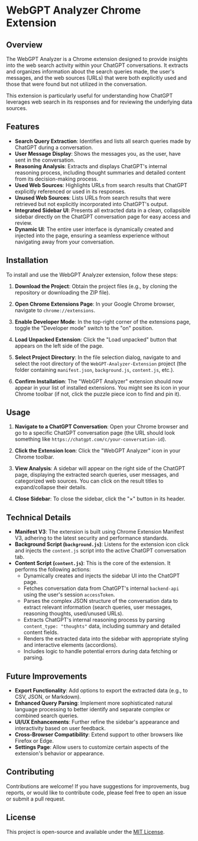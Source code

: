 # WebGPT Analyzer Chrome Extension

## Overview

The WebGPT Analyzer is a Chrome extension designed to provide insights into the web search activity within your ChatGPT conversations. It extracts and organizes information about the search queries made, the user's messages, and the web sources (URLs) that were both explicitly used and those that were found but not utilized in the conversation.

This extension is particularly useful for understanding how ChatGPT leverages web search in its responses and for reviewing the underlying data sources.

## Features

-   **Search Query Extraction**: Identifies and lists all search queries made by ChatGPT during a conversation.
-   **User Message Display**: Shows the messages you, as the user, have sent in the conversation.
-   **Reasoning Analysis**: Extracts and displays ChatGPT's internal reasoning process, including thought summaries and detailed content from its decision-making process.
-   **Used Web Sources**: Highlights URLs from search results that ChatGPT explicitly referenced or used in its responses.
-   **Unused Web Sources**: Lists URLs from search results that were retrieved but not explicitly incorporated into ChatGPT's output.
-   **Integrated Sidebar UI**: Presents all extracted data in a clean, collapsible sidebar directly on the ChatGPT conversation page for easy access and review.
-   **Dynamic UI**: The entire user interface is dynamically created and injected into the page, ensuring a seamless experience without navigating away from your conversation.

## Installation

To install and use the WebGPT Analyzer extension, follow these steps:

1.  **Download the Project**: Obtain the project files (e.g., by cloning the repository or downloading the ZIP file).

2.  **Open Chrome Extensions Page**: In your Google Chrome browser, navigate to `chrome://extensions`.

3.  **Enable Developer Mode**: In the top-right corner of the extensions page, toggle the "Developer mode" switch to the "on" position.

4.  **Load Unpacked Extension**: Click the "Load unpacked" button that appears on the left side of the page.

5.  **Select Project Directory**: In the file selection dialog, navigate to and select the root directory of the `WebGPT-Analyzer-Extension` project (the folder containing `manifest.json`, `background.js`, `content.js`, etc.).

6.  **Confirm Installation**: The "WebGPT Analyzer" extension should now appear in your list of installed extensions. You might see its icon in your Chrome toolbar (if not, click the puzzle piece icon to find and pin it).

## Usage

1.  **Navigate to a ChatGPT Conversation**: Open your Chrome browser and go to a specific ChatGPT conversation page (the URL should look something like `https://chatgpt.com/c/your-conversation-id`).

2.  **Click the Extension Icon**: Click the "WebGPT Analyzer" icon in your Chrome toolbar.

3.  **View Analysis**: A sidebar will appear on the right side of the ChatGPT page, displaying the extracted search queries, user messages, and categorized web sources. You can click on the result titles to expand/collapse their details.

4.  **Close Sidebar**: To close the sidebar, click the "×" button in its header.

## Technical Details

-   **Manifest V3**: The extension is built using Chrome Extension Manifest V3, adhering to the latest security and performance standards.
-   **Background Script (`background.js`)**: Listens for the extension icon click and injects the `content.js` script into the active ChatGPT conversation tab.
-   **Content Script (`content.js`)**: This is the core of the extension. It performs the following actions:
    -   Dynamically creates and injects the sidebar UI into the ChatGPT page.
    -   Fetches conversation data from ChatGPT's internal `backend-api` using the user's session `accessToken`.
    -   Parses the complex JSON structure of the conversation data to extract relevant information (search queries, user messages, reasoning thoughts, used/unused URLs).
    -   Extracts ChatGPT's internal reasoning process by parsing `content_type: "thoughts"` data, including summary and detailed content fields.
    -   Renders the extracted data into the sidebar with appropriate styling and interactive elements (accordions).
    -   Includes logic to handle potential errors during data fetching or parsing.

## Future Improvements

-   **Export Functionality**: Add options to export the extracted data (e.g., to CSV, JSON, or Markdown).
-   **Enhanced Query Parsing**: Implement more sophisticated natural language processing to better identify and separate complex or combined search queries.
-   **UI/UX Enhancements**: Further refine the sidebar's appearance and interactivity based on user feedback.
-   **Cross-Browser Compatibility**: Extend support to other browsers like Firefox or Edge.
-   **Settings Page**: Allow users to customize certain aspects of the extension's behavior or appearance.

## Contributing

Contributions are welcome! If you have suggestions for improvements, bug reports, or would like to contribute code, please feel free to open an issue or submit a pull request.

## License

This project is open-source and available under the [MIT License](LICENSE).